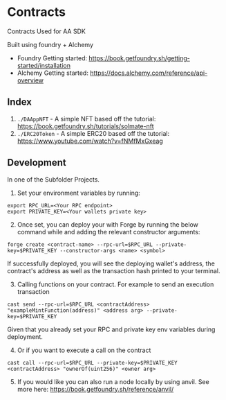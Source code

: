 # Contracts

Contracts Used for AA SDK

Built using foundry + Alchemy

- Foundry Getting started: https://book.getfoundry.sh/getting-started/installation
- Alchemy Getting started: https://docs.alchemy.com/reference/api-overview

## Index

1. `./DAAppNFT` - A simple NFT based off the tutorial: https://book.getfoundry.sh/tutorials/solmate-nft
2. `./ERC20Token` - A simple ERC20 based off the tutorial: https://www.youtube.com/watch?v=fNMfMxGxeag

## Development

In one of the Subfolder Projects.

1. Set your environment variables by running:

```
export RPC_URL=<Your RPC endpoint>
export PRIVATE_KEY=<Your wallets private key>
```

2. Once set, you can deploy your with Forge by running the below command while and adding the relevant constructor arguments:

```
forge create <contract-name> --rpc-url=$RPC_URL --private-key=$PRIVATE_KEY --constructor-args <name> <symbol>
```

If successfully deployed, you will see the deploying wallet's address, the contract's address as well as the transaction hash printed to your terminal.

3. Calling functions on your contract. For example to send an execution transaction

```
cast send --rpc-url=$RPC_URL <contractAddress>  "exampleMintFunction(address)" <address arg> --private-key=$PRIVATE_KEY
```

Given that you already set your RPC and private key env variables during deployment.

4. Or if you want to execute a call on the contract

```
cast call --rpc-url=$RPC_URL --private-key=$PRIVATE_KEY <contractAddress> "ownerOf(uint256)" <owner arg>
```

5. If you would like you can also run a node locally by using anvil. See more here: https://book.getfoundry.sh/reference/anvil/
